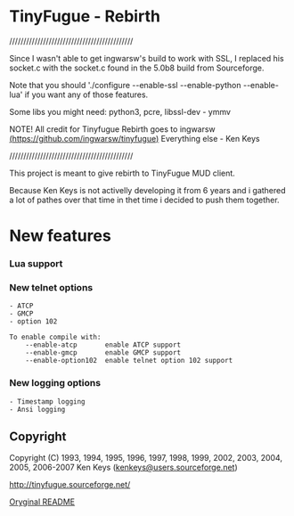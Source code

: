 TinyFugue - Rebirth
=====================

////////////////////////////////////////////

Since I wasn't able to get ingwarsw's build to work with SSL, I replaced his socket.c with
the socket.c found in the 5.0b8 build from Sourceforge.

Note that you should './configure --enable-ssl --enable-python --enable-lua' if you want any of those features.

Some libs you might need: python3, pcre, libssl-dev  - ymmv

NOTE! All credit for Tinyfugue Rebirth goes to ingwarsw [(https://github.com/ingwarsw/tinyfugue)](https://github.com/ingwarsw/tinyfugue)
Everything else - Ken Keys

////////////////////////////////////////////

This project is meant to give rebirth to TinyFugue MUD client.

Because Ken Keys is not activelly developing it from 6 years and i gathered a lot of pathes over that time in thet time i decided to push them together.

# New features

### Lua support

### New telnet options

	- ATCP
	- GMCP
	- option 102


```
To enable compile with:
	--enable-atcp		enable ATCP support	
	--enable-gmcp		enable GMCP support	
	--enable-option102	enable telnet option 102 support	
```

### New logging options

	- Timestamp logging
	- Ansi logging

## Copyright

Copyright (C) 1993, 1994, 1995, 1996, 1997, 1998, 1999, 2002, 2003, 2004, 2005, 2006-2007 Ken Keys (kenkeys@users.sourceforge.net)

http://tinyfugue.sourceforge.net/

[Oryginal README](README.orig)
